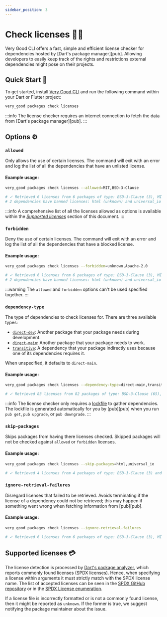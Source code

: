 ```yaml
---
sidebar_position: 3
---
```


# Check licenses 👨‍⚖️

Very Good CLI offers a fast, simple and efficient license checker for dependencies hosted by [Dart's package manager][pub]. Allowing developers to easily keep track of the rights and restrictions external dependencies might pose on their projects.

## Quick Start 🚀

To get started, install [Very Good CLI](https://cli.vgv.dev/docs/overview#quick-start-) and run the following command within your Dart or Flutter project:

```sh
very_good packages check licenses
```

:::info
The license checker requires an internet connection to fetch the data from [Dart's package manager][pub].
:::

## Options ⚙️

### `allowed`

Only allows the use of certain licenses. The command will exit with an error and log the list of all the dependencies that have an unlisted license.

#### Example usage:

```sh
very_good packages check licenses --allowed=MIT,BSD-3-Clause

# ✓ Retrieved 6 licenses from 6 packages of type: BSD-3-Clause (3), MIT (1), unknown (1) and Apache-2.0 (1).
# 2 dependencies have banned licenses: html (unknown) and universal_io (Apache-2.0).
```

:::info
A comprehensive list of all the licenses allowed as options is available within the [_Supported licenses_](#supported-licenses-💳) section of this document.
:::

### `forbidden`

Deny the use of certain licenses. The command will exit with an error and log the list of all the dependencies that have a blocked license.

#### Example usage:

```sh
very_good packages check licenses --forbidden=unknown,Apache-2.0

# ✓ Retrieved 6 licenses from 6 packages of type: BSD-3-Clause (3), MIT (1), unknown (1) and Apache-2.0 (1).
# 2 dependencies have banned licenses: html (unknown) and universal_io (Apache-2.0).
```

:::warning
The `allowed` and `forbidden` options can't be used specified together.
:::

### `dependency-type`

The type of dependencies to check licenses for. There are three available types:

- [`direct-dev`](https://dart.dev/tools/pub/dependencies#dev-dependencies): Another package that your package needs during development.
- [`direct-main`](https://dart.dev/tools/pub/dependencies): Another package that your package needs to work.
- [`transitive`](https://dart.dev/tools/pub/glossary#transitive-dependency): A dependency that your package indirectly uses because one of its dependencies requires it.

When unspecified, it defaults to `direct-main`.

#### Example usage:

```sh
very_good packages check licenses --dependency-type=direct-main,transitive

# ✓ Retrieved 83 licenses from 82 packages of type: BSD-3-Clause (65), MIT (15), unknown (1), BSD-2-Clause (1) and Apache-2.0 (1).
```

:::info
The license checker only requires a [lockfile](https://dart.dev/tools/pub/glossary#lockfile) to gather dependencies. The lockfile is generated automatically for you by [pub][pub] when you run `pub get`, `pub upgrade`, or `pub downgrade`.
:::

### `skip-packages`

Skips packages from having there licenses checked. Skipped packages will not be checked against `allowed` or `forbidden` licenses.

#### Example usage:

```sh
very_good packages check licenses --skip-packages=html,universal_io

# ✓ Retrieved 4 licenses from 4 packages of type: BSD-3-Clause (3) and MIT (1). 
```

### `ignore-retrieval-failures`

Disregard licenses that failed to be retrieved. Avoids terminating if the license of a dependency could not be retrieved; this may happen if something went wrong when fetching information from [pub][pub].

#### Example usage:

```sh
very_good packages check licenses --ignore-retrieval-failures

# ✓ Retrieved 6 licenses from 6 packages of type: BSD-3-Clause (3), MIT (1), unknown (1) and Apache-2.0 (1).
```

## Supported licenses 💳

The license detection is processed by [Dart's package analyzer](https://pub.dev/packages/pana), which reports commonly found licenses (SPDX licenses). Hence, when specifying a license within arguments it must strictly match with the SPDX license name. The list of accepted licenses can be seen in the [SPDX GitHub repository](https://github.com/spdx/license-list-data/tree/main/text) or in the [SPDX License enumeration](https://github.com/VeryGoodOpenSource/very_good_cli/tree/main/lib/pub_license/spdx_license.gen.dart).

If a license file is incorrectly formatted or is not a commonly found license, then it might be reported as `unknown`. If the former is true, we suggest notifying the package maintainer about the issue.
